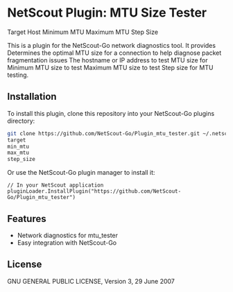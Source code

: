 # NetScout Plugin: MTU Size Tester
Target Host
Minimum MTU
Maximum MTU
Step Size

This is a plugin for the NetScout-Go network diagnostics tool. It provides Determines the optimal MTU size for a connection to help diagnose packet fragmentation issues
The hostname or IP address to test MTU size for
Minimum MTU size to test
Maximum MTU size to test
Step size for MTU testing.

## Installation

To install this plugin, clone this repository into your NetScout-Go plugins directory:

```bash
git clone https://github.com/NetScout-Go/Plugin_mtu_tester.git ~/.netscout/plugins/mtu_tester
target
min_mtu
max_mtu
step_size
```

Or use the NetScout-Go plugin manager to install it:

```
// In your NetScout application
pluginLoader.InstallPlugin("https://github.com/NetScout-Go/Plugin_mtu_tester")
```

## Features

- Network diagnostics for mtu_tester
- Easy integration with NetScout-Go

## License

GNU GENERAL PUBLIC LICENSE, Version 3, 29 June 2007
